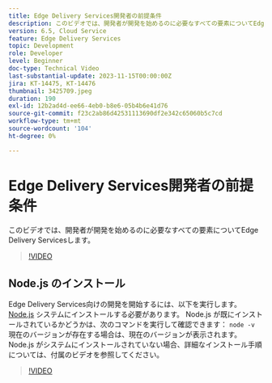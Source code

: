 ```yaml
---
title: Edge Delivery Services開発者の前提条件
description: このビデオでは、開発者が開発を始めるのに必要なすべての要素についてEdge Delivery Servicesします。
version: 6.5, Cloud Service
feature: Edge Delivery Services
topic: Development
role: Developer
level: Beginner
doc-type: Technical Video
last-substantial-update: 2023-11-15T00:00:00Z
jira: KT-14475, KT-14476
thumbnail: 3425709.jpeg
duration: 190
exl-id: 12b2ad4d-ee66-4eb0-b8e6-05b4b6e41d76
source-git-commit: f23c2ab86d42531113690df2e342c65060b5c7cd
workflow-type: tm+mt
source-wordcount: '104'
ht-degree: 0%

---
```


# Edge Delivery Services開発者の前提条件

このビデオでは、開発者が開発を始めるのに必要なすべての要素についてEdge Delivery Servicesします。

>[!VIDEO](https://video.tv.adobe.com/v/3425709/?learn=on)

## Node.js のインストール

Edge Delivery Services向けの開発を開始するには、以下を実行します。 [Node.js](https://nodejs.org) システムにインストールする必要があります。 Node.js が既にインストールされているかどうかは、次のコマンドを実行して確認できます： `node -v` 現在のバージョンが存在する場合は、現在のバージョンが表示されます。 Node.js がシステムにインストールされていない場合、詳細なインストール手順については、付属のビデオを参照してください。

>[!VIDEO](https://video.tv.adobe.com/v/3425710/?learn=on)
